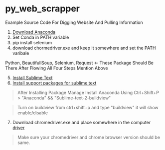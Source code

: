 # py_web_scrapper

Example Source Code For Digging Website And Pulling Information

1. [Download Anaconda](https://anaconda.org/)
2. Set Conda in PATH variable
3. pip install selenium
4. download chormedriver.exe and keep it somewhere and set the PATH varibale

Python, BeautifullSoup, Selenium, Request <- These Package Should Be There After Flowing All Four Steps Mention Above

5. [Install Sublime Text](https://www.sublimetext.com/)
6. [Install support packages for sublime text](https://packagecontrol.io/installation)

> After Installing Package Manage Install Anaconda Using Ctrl+Shift+P > "Anaconda" && "Sublime-text-2-buildview"

> Turn on buildview from ctrl+shift+p and type "buildview" it will show enable/disable

7. Download chromedriver.exe and place somewhere in the computer [driver](https://chromedriver.chromium.org/)

> Make sure your chromedriver and chrome browser version should be same.